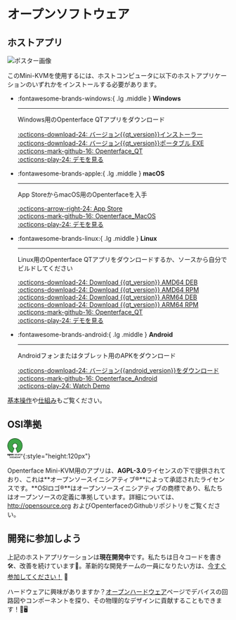 # オープンソフトウェア

## ホストアプリ

<div class="container">
    <img src="/images/product/win_qt_app.jpg" alt="ポスター画像" class="poster-image-shadow">
</div>

このMini-KVMを使用するには、ホストコンピュータに以下のホストアプリケーションのいずれかをインストールする必要があります。

<div class="grid cards" markdown>

-   :fontawesome-brands-windows:{ .lg .middle } __Windows__

    ---

    Windows用のOpenterface QTアプリをダウンロード

    [:octicons-download-24: バージョン{{qt_version}}インストーラー](https://github.com/TechxArtisanStudio/Openterface_QT/releases/download/{{qt_version}}/openterfaceQT.windows.amd64.installer.exe)  <br>
    [:octicons-download-24: バージョン{{qt_version}}ポータブル EXE](https://github.com/TechxArtisanStudio/Openterface_QT/releases/download/{{qt_version}}/openterfaceQT-portable.exe)  <br>
    [:octicons-mark-github-16: Openterface_QT](https://github.com/TechxArtisanStudio/Openterface_QT)  <br>
    [:octicons-play-24: デモを見る](https://youtu.be/ERzpGtRvP2o?si=e9k402f0nxsD8o2j)

-   :fontawesome-brands-apple:{ .lg .middle } __macOS__

    ---

    App StoreからmacOS用のOpenterfaceを入手

    [:octicons-arrow-right-24: App Store](http://appstore.com/mac/openterface) <br>
    [:octicons-mark-github-16: Openterface_MacOS](https://github.com/TechxArtisanStudio/Openterface_MacOS)  <br>
    [:octicons-play-24: デモを見る](https://youtu.be/m7OpUem0zqY?si=tclfl0Jl77tmE6_e)

-   :fontawesome-brands-linux:{ .lg .middle } __Linux__

    ---

    Linux用のOpenterface QTアプリをダウンロードするか、ソースから自分でビルドしてください

    [:octicons-download-24: Download {{qt_version}} AMD64 DEB](https://github.com/TechxArtisanStudio/Openterface_QT/releases/download/{{qt_version}}/openterfaceQT.linux.amd64.deb)  <br>
    [:octicons-download-24: Download {{qt_version}} AMD64 RPM](https://github.com/TechxArtisanStudio/Openterface_QT/releases/download/{{qt_version}}/openterfaceQT.linux.amd64.rpm)  <br>
    [:octicons-download-24: Download {{qt_version}} ARM64 DEB](https://github.com/TechxArtisanStudio/Openterface_QT/releases/download/{{qt_version}}/openterfaceQT.linux.arm64.deb)  <br>
    [:octicons-download-24: Download {{qt_version}} ARM64 RPM](https://github.com/TechxArtisanStudio/Openterface_QT/releases/download/{{qt_version}}/openterfaceQT.linux.arm64.rpm)  <br>
    [:octicons-mark-github-16: Openterface_QT](https://github.com/TechxArtisanStudio/Openterface_QT)  <br>
    [:octicons-play-24: デモを見る](https://youtu.be/_ScpI6TC0Pk?si=FSg7A2zmST8QbFec)

-   :fontawesome-brands-android:{ .lg .middle } __Android__

    ---

    Androidフォンまたはタブレット用のAPKをダウンロード

    [:octicons-download-24: バージョン{{android_version}}をダウンロード](https://github.com/TechxArtisanStudio/Openterface_Android/releases/download/{{android_version}}/OpenterfaceAndroid.apk)  <br>
    [:octicons-mark-github-16: Openterface_Android](https://github.com/TechxArtisanStudio/Openterface_Android)  <br>
    [:octicons-play-24: Watch Demo](https://x.com/TechxArtisan/status/1825460088922071398)

</div>

[基本操作](/basic)や[仕組み](/how-it-works)もご覧ください。

## OSI準拠

![オープンソースイニシアティブ®](images/trademark/open-source-initiative.svg){:style="height:120px"}

Openterface Mini-KVM用のアプリは、**AGPL-3.0**ライセンスの下で提供されており、これは**オープンソースイニシアティブ®**によって承認されたライセンスです。**OSIロゴ®**はオープンソースイニシアティブの商標であり、私たちはオープンソースの定義に準拠しています。詳細については、http://opensource.org およびOpenterfaceのGithubリポジトリをご覧ください。

## 開発に参加しよう

上記のホストアプリケーションは**現在開発中**です。私たちは日々コードを書き🛠️、改善を続けています💪。革新的な開発チームの一員になりたい方は、[今すぐ参加してください！](mailto:info@techxartisan.com) 🚀

ハードウェアに興味がありますか？[オープンハードウェア](/open-hardware)ページでデバイスの回路図やコンポーネントを探り、その物理的なデザインに貢献することもできます！🔧🖥️